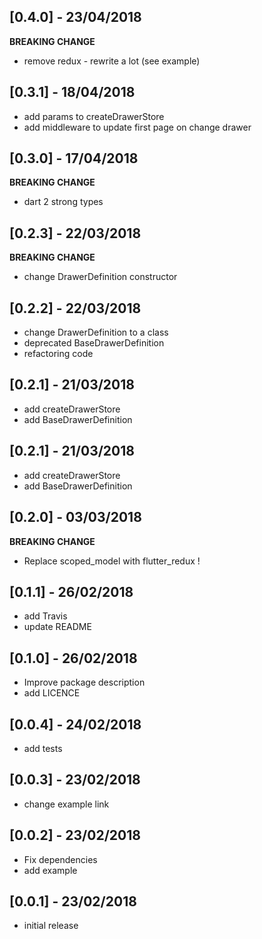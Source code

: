 ## [0.4.0] - 23/04/2018
**BREAKING CHANGE**
* remove redux - rewrite a lot (see example)

## [0.3.1] - 18/04/2018
* add params to createDrawerStore
* add middleware to update first page on change drawer

## [0.3.0] - 17/04/2018
**BREAKING CHANGE**
* dart 2 strong types

## [0.2.3] - 22/03/2018
**BREAKING CHANGE**
* change DrawerDefinition constructor

## [0.2.2] - 22/03/2018
* change DrawerDefinition to a class
* deprecated BaseDrawerDefinition
* refactoring code

## [0.2.1] - 21/03/2018
* add createDrawerStore
* add BaseDrawerDefinition

## [0.2.1] - 21/03/2018
* add createDrawerStore
* add BaseDrawerDefinition

## [0.2.0] - 03/03/2018

**BREAKING CHANGE**
* Replace scoped_model with flutter_redux !

## [0.1.1] - 26/02/2018

* add Travis
* update README

## [0.1.0] - 26/02/2018

* Improve package description
* add LICENCE

## [0.0.4] - 24/02/2018

* add tests
 
## [0.0.3] - 23/02/2018

* change example link

## [0.0.2] - 23/02/2018

* Fix dependencies
* add example

## [0.0.1] - 23/02/2018

* initial release

